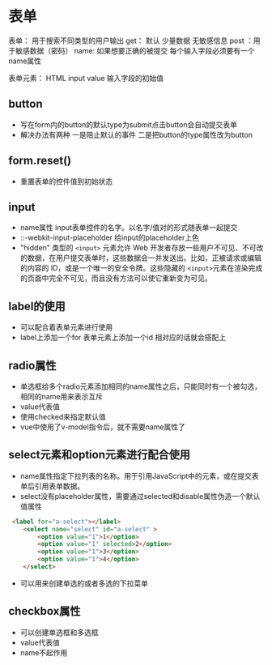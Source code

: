 # 表单

表单： 用于搜索不同类型的用户输出
    get： 默认 少量数据 无敏感信息
    post ：用于敏感数据（密码）
    name: 如果想要正确的被提交 每个输入字段必须要有一个name属性

表单元素：
    HTML input value 输入字段的初始值

## button

* 写在form内的button的默认type为submit点击button会自动提交表单
* 解决办法有两种 一是阻止默认的事件  二是把button的type属性改为button

## form.reset()

* 重置表单的控件值到初始状态

## input

* name属性 input表单控件的名字。以名字/值对的形式随表单一起提交
* ::-webkit-input-placeholder 给input的placeholder上色
* "hidden" 类型的 `<input>` 元素允许 Web 开发者存放一些用户不可见、不可改的数据，在用户提交表单时，这些数据会一并发送出。比如，正被请求或编辑的内容的 ID，或是一个唯一的安全令牌。这些隐藏的 `<input>`元素在渲染完成的页面中完全不可见，而且没有方法可以使它重新变为可见。

## label的使用

* 可以配合着表单元素进行使用
* label上添加一个for  表单元素上添加一个id 相对应的话就会搭配上

## radio属性

* 单选框给多个radio元素添加相同的name属性之后，只能同时有一个被勾选，相同的name用来表示互斥
* value代表值
* 使用checked来指定默认值
* vue中使用了v-model指令后，就不需要name属性了

## select元素和option元素进行配合使用

* name属性指定下拉列表的名称。用于引用JavaScript中的元素，或在提交表单后引用表单数据。
* select没有placeholder属性，需要通过selected和disable属性伪造一个默认值属性

```html
 <label for="a-select"></label>
    <select name="select" id="a-select" >
        <option value="1">1</option>
        <option value="1" selected>2</option>
        <option value="1">3</option>
        <option value="1">4</option>
    </select>
```

* 可以用来创建单选的或者多选的下拉菜单

## checkbox属性

* 可以创建单选框和多选框
* value代表值
* name不起作用

